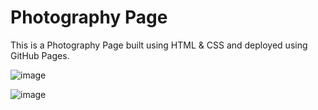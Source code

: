# Photography Page

This is a Photography Page built using HTML & CSS and deployed using GitHub Pages.

![image](https://github.com/user-attachments/assets/20b818b4-46a5-4314-9baf-f221cd6e1686)

![image](https://github.com/user-attachments/assets/c586229a-1328-4b62-8478-beac8f4c5bcf)



